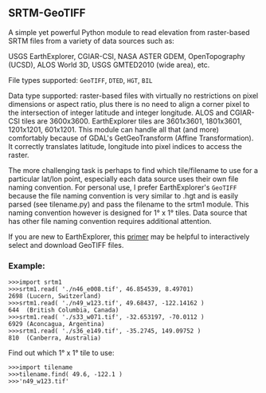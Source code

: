 ## SRTM-GeoTIFF
A simple yet powerful Python module to read elevation from raster-based SRTM files from a variety of data sources such as:

USGS EarthExplorer, CGIAR-CSI, NASA ASTER GDEM, OpenTopography (UCSD), ALOS World 3D, USGS GMTED2010 (wide area), etc.

File types supported: `GeoTIFF`, `DTED`, `HGT`, `BIL`

Data type supported: raster-based files with virtually no restrictions on pixel dimensions or aspect ratio, plus there is no need to align a corner pixel to the intersection of integer latitude and integer longitude. ALOS and CGIAR-CSI tiles are 3600x3600. EarthExplorer tiles are 3601x3601, 1801x3601, 1201x1201, 601x1201. This module can handle all that (and more) comfortably because of GDAL's GetGeoTransform (Affine Transformation). It correctly translates latitude, longitude into pixel indices to access the raster.

The more challenging task is perhaps to find which tile/filename to use for a particular lat/lon point, especially each data source uses their own file naming convention. For personal use, I prefer EarthExplorer's `GeoTIFF` because the file naming convention is very similar to .hgt and is easily parsed (see tilename.py) and pass the filename to the srtm1 module. This naming convention however is designed for 1&deg; x 1&deg; tiles. Data source that has other file naming convention requires additional attention.

If you are new to EarthExplorer, this [primer](/EarthExplorer.md) may be helpful to interactively select and download GeoTIFF files.

### Example:
```
>>>import srtm1
>>>srtm1.read( './n46_e008.tif', 46.854539, 8.49701)
2698 (Lucern, Switzerland)
>>>srtm1.read( './n49_w123.tif', 49.68437, -122.14162 )
644  (British Columbia, Canada)
>>>srtm1.read( './s33_w071.tif', -32.653197, -70.0112 )
6929 (Aconcagua, Argentina)
>>>srtm1.read( './s36_e149.tif', -35.2745, 149.09752 )
810  (Canberra, Australia)
```
Find out which 1&deg; x 1&deg; tile to use:
```
>>>import tilename
>>>tilename.find( 49.6, -122.1 )
>>>'n49_w123.tif'
```
